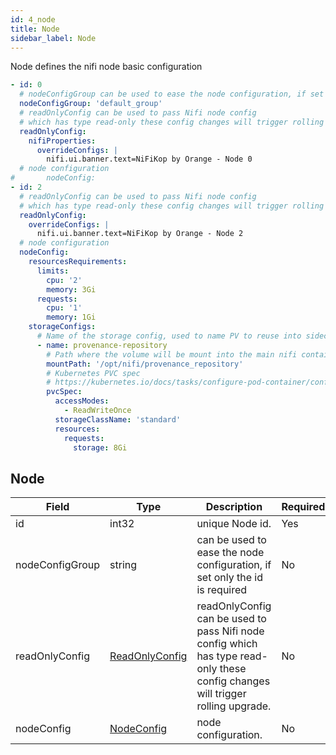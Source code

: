 ```yaml
---
id: 4_node
title: Node
sidebar_label: Node
---
```


Node defines the nifi node basic configuration

```yaml
- id: 0
  # nodeConfigGroup can be used to ease the node configuration, if set only the id is required
  nodeConfigGroup: 'default_group'
  # readOnlyConfig can be used to pass Nifi node config
  # which has type read-only these config changes will trigger rolling upgrade
  readOnlyConfig:
    nifiProperties:
      overrideConfigs: |
        nifi.ui.banner.text=NiFiKop by Orange - Node 0
  # node configuration
#       nodeConfig:
- id: 2
  # readOnlyConfig can be used to pass Nifi node config
  # which has type read-only these config changes will trigger rolling upgrade
  readOnlyConfig:
    overrideConfigs: |
      nifi.ui.banner.text=NiFiKop by Orange - Node 2
  # node configuration
  nodeConfig:
    resourcesRequirements:
      limits:
        cpu: '2'
        memory: 3Gi
      requests:
        cpu: '1'
        memory: 1Gi
    storageConfigs:
      # Name of the storage config, used to name PV to reuse into sidecars for example.
      - name: provenance-repository
        # Path where the volume will be mount into the main nifi container inside the pod.
        mountPath: '/opt/nifi/provenance_repository'
        # Kubernetes PVC spec
        # https://kubernetes.io/docs/tasks/configure-pod-container/configure-persistent-volume-storage/#create-a-persistentvolumeclaim
        pvcSpec:
          accessModes:
            - ReadWriteOnce
          storageClassName: 'standard'
          resources:
            requests:
              storage: 8Gi
```

## Node

| Field           | Type                                      | Description                                                                                                                     | Required | Default |
| --------------- | ----------------------------------------- | ------------------------------------------------------------------------------------------------------------------------------- | -------- | ------- |
| id              | int32                                     | unique Node id.                                                                                                                 | Yes      | -       |
| nodeConfigGroup | string                                    | can be used to ease the node configuration, if set only the id is required                                                      | No       | ""      |
| readOnlyConfig  | [ReadOnlyConfig](./2_read_only_config.md) | readOnlyConfig can be used to pass Nifi node config which has type read-only these config changes will trigger rolling upgrade. | No       | nil     |
| nodeConfig      | [NodeConfig](./3_node_config.md)          | node configuration.                                                                                                             | No       | nil     |
